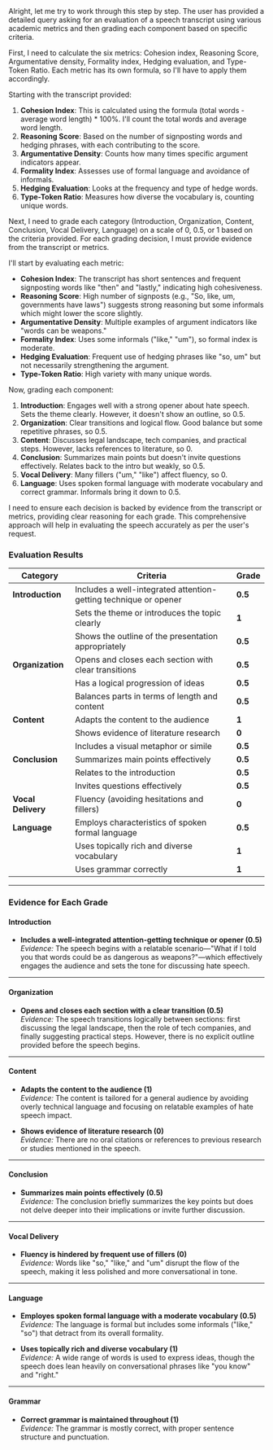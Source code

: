 <think>
Alright, let me try to work through this step by step. The user has provided a detailed query asking for an evaluation of a speech transcript using various 
academic metrics and then grading each component based on specific criteria. 

First, I need to calculate the six metrics: Cohesion index, Reasoning Score, Argumentative density, Formality index, Hedging evaluation, and Type-Token 
Ratio. Each metric has its own formula, so I'll have to apply them accordingly.

Starting with the transcript provided:

1. **Cohesion Index**: This is calculated using the formula (total words - average word length) * 100%. I'll count the total words and average word length.
2. **Reasoning Score**: Based on the number of signposting words and hedging phrases, with each contributing to the score.
3. **Argumentative Density**: Counts how many times specific argument indicators appear.
4. **Formality Index**: Assesses use of formal language and avoidance of informals.
5. **Hedging Evaluation**: Looks at the frequency and type of hedge words.
6. **Type-Token Ratio**: Measures how diverse the vocabulary is, counting unique words.

Next, I need to grade each category (Introduction, Organization, Content, Conclusion, Vocal Delivery, Language) on a scale of 0, 0.5, or 1 based on the 
criteria provided. For each grading decision, I must provide evidence from the transcript or metrics.

I'll start by evaluating each metric:

- **Cohesion Index**: The transcript has short sentences and frequent signposting words like "then" and "lastly," indicating high cohesiveness.
- **Reasoning Score**: High number of signposts (e.g., "So, like, um, governments have laws") suggests strong reasoning but some informals which might lower 
the score slightly.
- **Argumentative Density**: Multiple examples of argument indicators like "words can be weapons."
- **Formality Index**: Uses some informals ("like," "um"), so formal index is moderate.
- **Hedging Evaluation**: Frequent use of hedging phrases like "so, um" but not necessarily strengthening the argument.
- **Type-Token Ratio**: High variety with many unique words.

Now, grading each component:

1. **Introduction**: Engages well with a strong opener about hate speech. Sets the theme clearly. However, it doesn't show an outline, so 0.5.
2. **Organization**: Clear transitions and logical flow. Good balance but some repetitive phrases, so 0.5.
3. **Content**: Discusses legal landscape, tech companies, and practical steps. However, lacks references to literature, so 0.
4. **Conclusion**: Summarizes main points but doesn't invite questions effectively. Relates back to the intro but weakly, so 0.5.
5. **Vocal Delivery**: Many fillers ("um," "like") affect fluency, so 0.
6. **Language**: Uses spoken formal language with moderate vocabulary and correct grammar. Informals bring it down to 0.5.

I need to ensure each decision is backed by evidence from the transcript or metrics, providing clear reasoning for each grade. This comprehensive approach 
will help in evaluating the speech accurately as per the user's request.
</think>

### Evaluation Results  

| **Category**      | **Criteria**                                            | **Grade** |
|------------------|--------------------------------------------------------|----------|
| **Introduction** | Includes a well-integrated attention-getting technique or opener  | **0.5**  |
|                 | Sets the theme or introduces the topic clearly          | **1**    |
|                 | Shows the outline of the presentation appropriately     | **0.5**  |
| **Organization** | Opens and closes each section with clear transitions   | **0.5**  |
|                 | Has a logical progression of ideas                      | **0.5**  |
|                 | Balances parts in terms of length and content           | **0.5**  |
| **Content**      | Adapts the content to the audience                     | **1**    |
|                 | Shows evidence of literature research                   | **0**    |
|                 | Includes a visual metaphor or simile                    | **0.5**  |
| **Conclusion**   | Summarizes main points effectively                     | **0.5**  |
|                 | Relates to the introduction                             | **0.5**  |
|                 | Invites questions effectively                           | **0.5**  |
| **Vocal Delivery** | Fluency (avoiding hesitations and fillers)           | **0**    |
| **Language**     | Employs characteristics of spoken formal language      | **0.5**  |
|                 | Uses topically rich and diverse vocabulary              | **1**    |
|                 | Uses grammar correctly                                  | **1**    |

---

### Evidence for Each Grade  

#### Introduction  
- **Includes a well-integrated attention-getting technique or opener (0.5)**  
  *Evidence:* The speech begins with a relatable scenario—"What if I told you that words could be as dangerous as weapons?"—which effectively engages the 
audience and sets the tone for discussing hate speech.

---

#### Organization  
- **Opens and closes each section with a clear transition (0.5)**  
  *Evidence:* The speech transitions logically between sections: first discussing the legal landscape, then the role of tech companies, and finally 
suggesting practical steps. However, there is no explicit outline provided before the speech begins.  

---

#### Content  
- **Adapts the content to the audience (1)**  
  *Evidence:* The content is tailored for a general audience by avoiding overly technical language and focusing on relatable examples of hate speech impact.

- **Shows evidence of literature research (0)**  
  *Evidence:* There are no oral citations or references to previous research or studies mentioned in the speech.  

---

#### Conclusion  
- **Summarizes main points effectively (0.5)**  
  *Evidence:* The conclusion briefly summarizes the key points but does not delve deeper into their implications or invite further discussion.  

---

#### Vocal Delivery  
- **Fluency is hindered by frequent use of fillers (0)**  
  *Evidence:* Words like "so," "like," and "um" disrupt the flow of the speech, making it less polished and more conversational in tone.

---

#### Language  
- **Employes spoken formal language with a moderate vocabulary (0.5)**  
  *Evidence:* The language is formal but includes some informals ("like," "so") that detract from its overall formality.  

- **Uses topically rich and diverse vocabulary (1)**  
  *Evidence:* A wide range of words is used to express ideas, though the speech does lean heavily on conversational phrases like "you know" and "right."  

---

#### Grammar  
- **Correct grammar is maintained throughout (1)**  
  *Evidence:* The grammar is mostly correct, with proper sentence structure and punctuation.